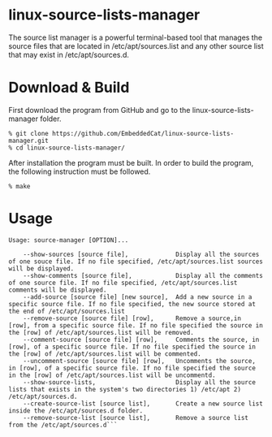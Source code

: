 # linux-source-lists-manager

The source list manager is a powerful terminal-based tool that manages the source files that are located in /etc/apt/sources.list and any other source list that may exist in /etc/apt/sources.d. 


# Download & Build

First download the program from GitHub and go to the linux-source-lists-manager folder.

```
% git clone https://github.com/EmbeddedCat/linux-source-lists-manager.git
% cd linux-source-lists-manager/
```

After installation the program must be built. In order to build the program, the following instruction must be
followed.<br>

```
% make
```

# Usage
```
Usage: source-manager [OPTION]...

	--show-sources [source file],             Display all the sources of one souce file. If no file specified, /etc/apt/sources.list sources will be displayed.
	--show-comments [source file],            Display all the comments of one source file. If no file specified, /etc/apt/sources.list comments will be displayed.
	--add-source [source file] [new source],  Add a new source in a specific source file. If no file specified, the new source stored at the end of /etc/apt/sources.list
	--remove-source [source file] [row],      Remove a source,in [row], from a specific source file. If no file specified the source in the [row] of /etc/apt/sources.list will be removed.
	--comment-source [source file] [row],     Comments the source, in [row], of a specific source file. If no file specified the source in the [row] of /etc/apt/sources.list will be commented.
	--uncomment-source [source file] [row],   Uncomments the source, in [row], of a specific source file. If no file specified the source in the [row] of /etc/apt/sources.list will be uncommentd.
	--show-source-lists,                      Display all the source lists that exists in the system's two directories 1) /etc/apt 2) /etc/apt/sources.d.
	--create-source-list [source list],       Create a new source list inside the /etc/apt/sources.d folder.
	--remove-source-list [source list],       Remove a source list from the /etc/apt/sources.d```
